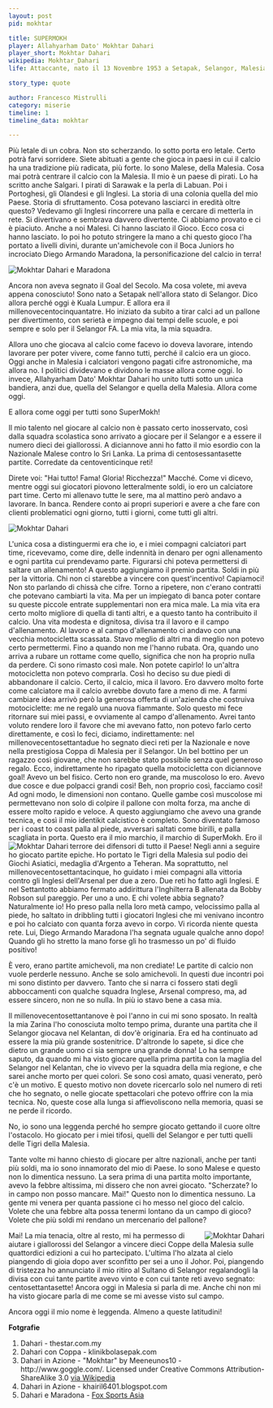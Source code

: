 ```yaml
---
layout: post
pid: mokhtar

title: SUPERMOKH
player: Allahyarham Dato' Mokhtar Dahari
player_short: Mokhtar Dahari
wikipedia: Mokhtar_Dahari
life: Attaccante, nato il 13 Novembre 1953 a Setapak, Selangor, Malesia.<br/>Morto l'11 Luglio 1991 a Selangor.

story_type: quote

author: Francesco Mistrulli
category: miserie
timeline: 1
timeline_data: mokhtar

---
```

Più letale di un cobra. Non sto scherzando. Io sotto porta ero letale.
Certo potrà farvi sorridere. Siete abituati a gente che gioca in paesi in cui il calcio ha una tradizione più radicata, più forte. Io sono Malese, della Malesia.<!--more--> Cosa mai potrà centrare il calcio con la Malesia. Il mio è un paese di pirati. Lo ha scritto anche Salgari. I pirati di Sarawak e la perla di Labuan. Poi i Portoghesi, gli Olandesi e gli Inglesi. La storia di una colonia quella del mio Paese. Storia di sfruttamento. Cosa potevano lasciarci in eredità oltre questo? Vedevamo gli Inglesi rincorrere una palla e cercare di metterla in rete. Si divertivano e sembrava davvero divertente. Ci abbiamo provato e ci è piaciuto. Anche a noi Malesi. Ci hanno lasciato il Gioco. Ecco cosa ci hanno lasciato.
Io poi ho potuto stringere la mano a chi questo gioco l'ha portato a livelli divini, durante un'amichevole con il Boca Juniors ho incrociato Diego Armando Maradona, la personificazione del calcio in terra!

<img class="responsive-img border w100" src="{{site.baseurl}}/assets/pics/{{page.pid}}/mokhtar_dahari_maradona.jpg" alt="Mokhtar Dahari e Maradona">

Ancora non aveva segnato il Goal del Secolo. Ma cosa volete, mi aveva appena conosciuto!
Sono nato a Setapak nell'allora stato di Selangor.
Dico allora perché oggi è Kuala Lumpur. E allora era il millenovecentocinquantatre. Ho iniziato da subito a tirar calci ad un pallone per divertimento, con serietà e impegno dai tempi delle scuole, e poi sempre e solo per il Selangor FA. La mia vita, la mia squadra.

Allora uno che giocava al calcio come facevo io doveva lavorare, intendo lavorare per poter vivere, come fanno tutti, perché il calcio era un gioco. Oggi anche in Malesia i calciatori vengono pagati cifre astronomiche, ma allora no. I politici dividevano e dividono le masse allora come oggi. Io invece, Allahyarham Dato' Mokhtar Dahari ho unito tutti sotto un unica bandiera, anzi due, quella del Selangor e quella della Malesia. Allora come oggi. 

E allora come oggi per tutti sono SuperMokh!

Il mio talento nel giocare al calcio non è passato certo inosservato, così dalla squadra scolastica sono arrivato a giocare per il Selangor e a essere il numero dieci dei giallorossi. A diciannove anni ho fatto il mio esordio con la Nazionale Malese contro lo Sri Lanka. La prima di centosessantasette partite. Corredate da centoventicinque reti!

Direte voi: "Hai tutto! Fama! Gloria! Ricchezza!" Macché. Come vi dicevo, mentre oggi sui giocatori piovono letteralmente soldi, io ero un calciatore part time. Certo mi allenavo tutte le sere, ma al mattino però andavo a lavorare. In banca. Rendere conto ai propri superiori e avere a che fare con clienti problematici ogni giorno, tutti i giorni, come tutti gli altri.

<img class="responsive-img border w100" src="{{site.baseurl}}/assets/pics/{{page.pid}}/mokh2.jpg" alt="Mokhtar Dahari">

L'unica cosa a distinguermi era che io, e i miei compagni calciatori part time, ricevevamo, come dire, delle indennità in denaro per ogni allenamento e ogni partita cui prendevamo parte. Figurarsi chi poteva permettersi di saltare un allenamento! A questo aggiungiamo il premio partita. Soldi in più per la vittoria. Chi non ci starebbe a vincere con quest'incentivo! Capiamoci! Non sto parlando di chissà che cifre. Torno a ripetere, non c'erano contratti che potevano cambiarti la vita. Ma per un impiegato di banca poter contare su queste piccole entrate supplementari non era mica male. La mia vita era certo molto migliore di quella di tanti altri, e a questo tanto ha contribuito il calcio. Una vita modesta e dignitosa, divisa tra il lavoro e il campo d'allenamento. Al lavoro e al campo d'allenamento ci andavo con una vecchia motocicletta scassata. Stavo meglio di altri ma di meglio non potevo certo permettermi. Fino a quando non me l'hanno rubata. Ora, quando uno arriva a rubare un rottame come quello, significa che non ha proprio nulla da perdere. Ci sono rimasto così male. Non potete capirlo! 
Io un'altra motocicletta non potevo comprarla. Così ho deciso su due piedi di abbandonare il calcio. Certo, il calcio, mica il lavoro. Ero davvero molto forte come calciatore ma il calcio avrebbe dovuto fare a meno di me. A farmi cambiare idea arrivò però la generosa offerta di un'azienda che costruiva motociclette: me ne regalò una nuova fiammante. Solo questo mi fece ritornare sui miei passi, e ovviamente al campo d'allenamento. Avrei tanto voluto rendere loro il favore che mi avevano fatto, non potevo farlo certo direttamente, e così lo feci, diciamo, indirettamente: nel millenovecentosettantadue ho segnato dieci reti per la Nazionale e nove nella prestigiosa Coppa di Malesia per il Selangor. Un bel bottino per un ragazzo così giovane, che non sarebbe stato possibile senza quel generoso regalo. Ecco, indirettamente ho ripagato quella motocicletta con diciannove goal!
Avevo un bel fisico. Certo non ero grande, ma muscoloso lo ero. Avevo due cosce e due polpacci grandi così! Beh, non proprio così, facciamo così! Ad ogni modo, le dimensioni non contano. Quelle gambe così muscolose mi permettevano non solo di colpire il pallone con molta forza, ma anche di essere molto rapido e veloce. A questo aggiungiamo che avevo una grande tecnica, e così il mio identikit calcistico è completo. Sono diventato famoso per i coast to coast palla al piede, avversari saltati come birilli, e palla scagliata in porta. Questo era il mio marchio, il marchio di SuperMokh. Ero il terrore dei difensori di tutto il Paese!
<img class="responsive-img border w30 margin-1em" src="{{site.baseurl}}/assets/pics/{{page.pid}}/Mokhtar.jpg" alt="Mokhtar Dahari" align="left">
Negli anni a seguire ho giocato partite epiche. Ho portato le Tigri della Malesia sul podio dei Giochi Asiatici, medaglia d'Argento a Teheran. Ma soprattutto, nel millenovecentosettantacinque, ho guidato i miei compagni alla vittoria contro gli Inglesi dell'Arsenal per due a zero. Due reti ho fatto agli Inglesi. E nel Settantotto abbiamo fermato addirittura l'Inghilterra B allenata da Bobby Robson sul pareggio. Per uno a uno. E chi volete abbia segnato? Naturalmente io! Ho preso palla nella loro metà campo, velocissimo palla al piede, ho saltato in dribbling tutti i giocatori Inglesi che mi venivano incontro e poi ho calciato con quanta forza avevo in corpo. Vi ricorda niente questa rete. Lui, Diego Armando Maradona l'ha segnata uguale qualche anno dopo! Quando gli ho stretto la mano forse gli ho trasmesso un po' di fluido positivo!

È vero, erano partite amichevoli, ma non crediate! Le partite di calcio non vuole perderle nessuno. Anche se solo amichevoli. In questi due incontri poi mi sono distinto per davvero. Tanto che si narra ci fossero stati degli abboccamenti con qualche squadra Inglese, Arsenal compreso, ma, ad essere sincero, non ne so nulla. In più io stavo bene a casa mia.

Il millenovecentosettantanove è poi l'anno in cui mi sono sposato. In realtà la mia Zarina l'ho conosciuta molto tempo prima, durante una partita che il Selangor giocava nel Kelantan, di dov'è originaria. Era ed ha continuato ad essere la mia più grande sostenitrice. D'altronde lo sapete, si dice che dietro un grande uomo ci sia sempre una grande donna! Lo ha sempre saputo, da quando mi ha visto giocare quella prima partita con la maglia del Selangor nel Kelantan, che io vivevo per la squadra della mia regione, e che sarei anche morto per quei colori.
Se sono così amato, quasi venerato, però c'è un motivo. E questo motivo non dovete ricercarlo solo nel numero di reti che ho segnato, o nelle giocate spettacolari che potevo offrire con la mia tecnica. No, queste cose alla lunga si affievoliscono nella memoria, quasi se ne perde il ricordo.

No, io sono una leggenda perché ho sempre giocato gettando il cuore oltre l'ostacolo. Ho giocato per i miei tifosi, quelli del Selangor e per tutti quelli delle Tigri della Malesia.

Tante volte mi hanno chiesto di giocare per altre nazionali, anche per tanti più soldi, ma io sono innamorato del mio di Paese. Io sono Malese e questo non lo dimentica nessuno. La sera prima di una partita molto importante, avevo la febbre altissima, mi dissero che non avrei giocato. "Scherzate? Io in campo non posso mancare. Mai!" Questo non lo dimentica nessuno. La gente mi venera per quanta passione ci ho messo nel gioco del calcio. Volete che una febbre alta possa tenermi lontano da un campo di gioco? Volete che più soldi mi rendano un mercenario del pallone?

Mai!
<img class="responsive-img border w40 margin-1em" src="{{site.baseurl}}/assets/pics/{{page.pid}}/mokh3.jpg" alt="Mokhtar Dahari" align="right">
La mia tenacia, oltre al resto, mi ha permesso di aiutare i giallorossi del Selangor a vincere dieci Coppe della Malesia sulle quattordici edizioni a cui ho partecipato. L'ultima l'ho alzata al cielo piangendo di gioia dopo aver sconfitto per sei a uno il Johor. Poi, piangendo di tristezza ho annunciato il mio ritiro al Sultano di Selangor regalandogli la divisa con cui tante partite avevo vinto e con cui tante reti avevo segnato: centosettantasette!
Ancora oggi in Malesia si parla di me. Anche chi non mi ha visto giocare parla di me come se mi avesse visto sul campo.

Ancora oggi il mio nome è leggenda. Almeno a queste latitudini!

<div class="post-disclaimer">
<b>Fotgrafie</b><br/>
<ol>
	<li>Dahari - thestar.com.my</li>
	<li>Dahari con Coppa - klinikbolasepak.com</li>
	<li>Dahari in Azione - "Mokhtar" by Meeneunos10 - http://www.goggle.com/. Licensed under Creative Commons Attribution-ShareAlike 3.0 <a href="http://en.wikipedia.org/wiki/File:Mokhtar.jpg#mediaviewer/File:Mokhtar.jpg" target="_blank">via Wikipedia</a></li>
	<li>Dahari in Azione -  khairil6401.blogspot.com</li>
	<li>Dahari e Maradona - <a href="http://www.foxsports.my/bola-sepak/berita/detail/item990924/Sentiasa-Dikenang:-SuperMokh">Fox Sports Asia</a></li>
</ol>
</div>
<script>


    var mokhtar=[
                    {
                        type:"birth",
                        category:"event",
                        timestamps:[new Date(1953,11-1,13)],
                        text:{
                            body:"Il 13 Novembre 1953, nasce a Setapak, Selangor, Malesia, Mokhtar Dahari detto <i>Super Mokh</i> per la sua velocit&agrave;.",
                            link:null
                        }
                    },
                    {
                        type:"birth",
                        category:"event",
                        timestamps:[new Date(1991,7-1,11)],
                        text:{
                            body:"L\'11 Luglio 1991 muore a Selangor all\'et&agrave; di 37 anni.",
                            link:null
                        }
                    },
                    {
                        type:"club",
                        category:"range",
                        timestamps:[1972,1986],
                        team:"Selangor FA",
                        text:{
                            body:"Giocò per tutta la carriera nel Selangor. Si ritir&ograve; dal calcio giocato nel 1986 dopo aver vinto la Malaysia Cup. Durante la sua lunga carriera gioca 375 partite, segnando 177 reti.",
                            link:null
                        }
                    },
                    {
                        type:"club",
                        category:"range",
                        timestamps:[1987,1988],
                        team:"Selangor FA",
                        text:{
                            body:"Nel 1987 interrompe il ritiro dal calcio per giocare un'ultima stagione con il Selangor FA. Gioca 13 partite, segnando 20 goal.",
                            link:null
                        }
                    },
                    {
                        type:"national",
                        timestamps:[1972,1985],
                        team:"Malesia",
                        apps:137,
                        goals:125
                    },
                    {
                        type:"cup",
                        category:"event",
                        timestamps:[new Date(1976,6-1,10),new Date(1976,6-1,25)],
                        cup:"National Athlete Award",
                        team:"Malesia",
                        text:{
                            body:"Nel 1976 gli viene conferito il premio National Athlete Award."
                        }
                    },
                    {
                        type:"cup",
                        category:"event",
                        timestamps:[new Date(1975,6-1,10),new Date(1975,6-1,25)],
                        cup:"Best Asian Striker",
                        team:"Malesia",
                        text:{
                            body:"Nel 1975 la rivista di calcio World Soccer premia Mohtar Dahari con il titolo di Miglior Attaccante Asiatico del 1975."
                        }
                    },
                    {
                        type:"cup",
                        category:"event",
                        timestamps:[new Date(1974,6-1,10),new Date(1974,6-1,25)],
                        cup:"Giochi Asiatici",
                        team:"Malesia",
                        text:{
                            body:"Vince la Medaglia di Bronzo ai Giochi Asiatici del 1974."
                        }
                    },
                    {
                        type:"cup",
                        category:"event",
                        timestamps:[new Date(1977,6-1,10),new Date(1977,6-1,25)],
                        cup:"Giochi Sud Est Asia",
                        team:"Malesia",
                        text:{
                            body:"Vince i Giochi del Sud Est Asiatico, battendo in finale la Tailiandia per 2 a 0."
                        }
                    },
                    {
                        type:"cup",
                        category:"event",
                        timestamps:[new Date(1979,6-1,10),new Date(1979,6-1,25)],
                        cup:"Giochi Sud Est Asia",
                        team:"Malesia",
                        text:{
                            body:"Vince i Giochi del Sud Est Asiatico, battendo in finale la nazionale dell'Indonesia per 1 a 0."
                        }
                    },
                    {
                        type:"cup",
                        category:"event",
                        timestamps:[new Date(1981,6-1,10),new Date(1981,6-1,25)],
                        cup:"Giochi Sud Est Asia",
                        team:"Malesia",
                        text:{
                            body:"Si classifica secondo ai Giochi del Sud Est Asiatico con la nazionale Malesiana. Perde la finale 2 a 1 contro la Tailandia."
                        }
                    },
                    {
                        type:"history",
                        category:"event",
                        timestamps:[new Date(1957,8-1,31)],
                        text:{
                            
                            body:"<b>Indipendenza</b><br/>Dopo decenni di potere Britannico, il 31 Agosto 1957 viene proclamata l'indipendenza della Federazione Malese che, ampliatasi ancora con l'unione di Singapore, Sarawak, Sabah e Sultanato del Brunei si costituì in federazione della Grande Malesia.",
                            link:"http://it.wikipedia.org/wiki/Guerra_del_calcio"
                        }
                    }/*,
                    {
                        type:"history",
                        category:"event",
                        timestamps:[new Date(1960,6-1,1)],
                        text:{
                            
                            body:"Il governo diretto da José María Lemus viene rovesciato nel 1960 da un colpo di Stato che favorisce la formazione di una giunta militare",
                            link:"http://it.wikipedia.org/wiki/El_Salvador"
                        }
                    },
                    {
                        type:"history",
                        category:"event",
                        timestamps:[new Date(1979,10-1,1)],
                        text:{
                            
                            body:"Il governo del Generale Romero viene deposto da un colpo di stato nell'Ottobre del 1979. Nei cinque anni precedenti il governo Romero si fece conoscere per il frequente uso della forza e della repressione, che mosse verso la lotta armata gli oppositori.",
                            link:"http://it.wikipedia.org/wiki/El_Salvador"
                        }
                    }*/
                ];
</script>